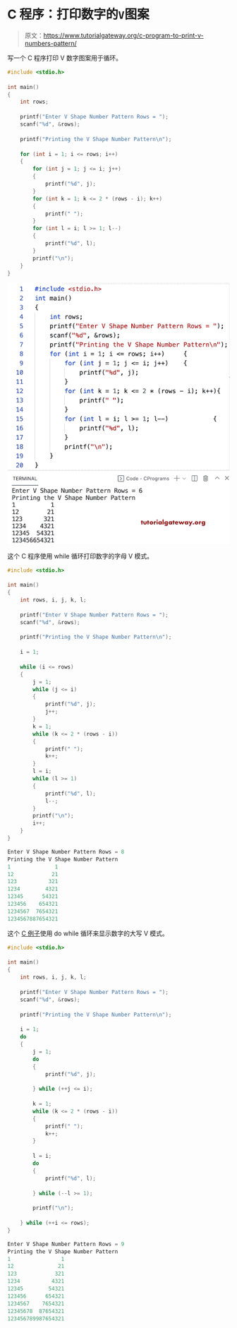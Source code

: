 # C 程序：打印数字的`V`图案

> 原文：<https://www.tutorialgateway.org/c-program-to-print-v-numbers-pattern/>

写一个 C 程序打印 V 数字图案用于循环。

```c
#include <stdio.h>

int main()
{
	int rows;

	printf("Enter V Shape Number Pattern Rows = ");
	scanf("%d", &rows);

	printf("Printing the V Shape Number Pattern\n");

	for (int i = 1; i <= rows; i++)
	{
		for (int j = 1; j <= i; j++)
		{
			printf("%d", j);
		}
		for (int k = 1; k <= 2 * (rows - i); k++)
		{
			printf(" ");
		}
		for (int l = i; l >= 1; l--)
		{
			printf("%d", l);
		}
		printf("\n");
	}
}
```

![C Program to Print V Numbers Pattern](img/92c08bab0fc129364f67dd2fe85d96c7.png)

这个 C 程序使用 while 循环打印数字的字母 V 模式。

```c
#include <stdio.h>

int main()
{
	int rows, i, j, k, l;

	printf("Enter V Shape Number Pattern Rows = ");
	scanf("%d", &rows);

	printf("Printing the V Shape Number Pattern\n");

	i = 1;

	while (i <= rows)
	{
		j = 1;
		while (j <= i)
		{
			printf("%d", j);
			j++;
		}
		k = 1;
		while (k <= 2 * (rows - i))
		{
			printf(" ");
			k++;
		}
		l = i;
		while (l >= 1)
		{
			printf("%d", l);
			l--;
		}
		printf("\n");
		i++;
	}
}
```

```c
Enter V Shape Number Pattern Rows = 8
Printing the V Shape Number Pattern
1              1
12            21
123          321
1234        4321
12345      54321
123456    654321
1234567  7654321
1234567887654321
```

这个 [C 例子](https://www.tutorialgateway.org/c-programming-examples/)使用 do while 循环来显示数字的大写 V 模式。

```c
#include <stdio.h>

int main()
{
	int rows, i, j, k, l;

	printf("Enter V Shape Number Pattern Rows = ");
	scanf("%d", &rows);

	printf("Printing the V Shape Number Pattern\n");

	i = 1;
	do
	{
		j = 1;
		do
		{
			printf("%d", j);

		} while (++j <= i);

		k = 1;
		while (k <= 2 * (rows - i))
		{
			printf(" ");
			k++;
		}

		l = i;
		do
		{
			printf("%d", l);

		} while (--l >= 1);

		printf("\n");

	} while (++i <= rows);
}
```

```c
Enter V Shape Number Pattern Rows = 9
Printing the V Shape Number Pattern
1                1
12              21
123            321
1234          4321
12345        54321
123456      654321
1234567    7654321
12345678  87654321
123456789987654321
```